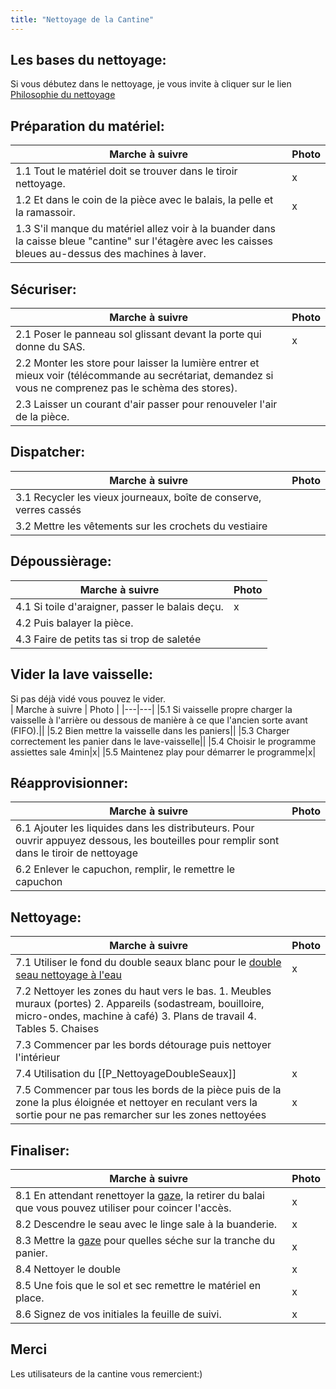```yaml
---
title: "Nettoyage de la Cantine"
---
```


## Les bases du nettoyage:
Si vous débutez dans le nettoyage, je vous invite à cliquer sur le lien [Philosophie du nettoyage](notes/nettoyage/philosophieNettoyage.md)
## Préparation du matériel:
| Marche à suivre | Photo |
|---|---|
|1.1 Tout le matériel doit se trouver dans le tiroir nettoyage.|x|
|1.2 Et dans le coin de la pièce avec le balais, la pelle et la ramassoir.|x|
|1.3 S'il manque du matériel allez voir à la buander dans la caisse bleue "cantine" sur l'étagère avec les caisses bleues au-dessus des machines à laver.||
## Sécuriser:
| Marche à suivre | Photo |
|---|---|
|2.1 Poser le panneau sol glissant devant la porte qui donne du SAS.|x|
|2.2 Monter les store pour laisser la lumière entrer et mieux voir (télécommande au secrétariat, demandez si vous ne comprenez pas le schèma des stores).||
|2.3 Laisser un courant d'air passer pour renouveler l'air de la pièce.||
## Dispatcher:
| Marche à suivre | Photo |
|---|---|
|3.1 Recycler les vieux journeaux, boîte de conserve, verres cassés||
|3.2 Mettre les vêtements sur les crochets du vestiaire||
## Dépoussièrage:
| Marche à suivre | Photo |
|---|---|
|4.1 Si toile d'araigner, passer le balais deçu.|x| 
|4.2 Puis balayer la pièce.||
|4.3 Faire de petits tas si trop de saletée||
## Vider la lave vaisselle:
Si pas déjà vidé vous pouvez le vider.\
| Marche à suivre | Photo |
|---|---|
|5.1 Si vaisselle propre charger la vaisselle à l'arrière ou dessous de manière à ce que l'ancien sorte avant (FIFO).||
|5.2 Bien mettre la vaisselle dans les paniers||
|5.3 Charger correctement les panier dans le lave-vaisselle||
|5.4 Choisir le programme assiettes sale 4min|x|
|5.5 Maintenez play pour démarrer le programme|x|
## Réapprovisionner:
| Marche à suivre | Photo |
|---|---|
|6.1 Ajouter les liquides dans les distributeurs. Pour ouvrir appuyez dessous, les bouteilles pour remplir sont dans le tiroir de nettoyage||
|6.2 Enlever le capuchon, remplir, le remettre le capuchon||
## Nettoyage:
| Marche à suivre | Photo |
|---|---|
|7.1 Utiliser le fond du double seaux blanc pour le [double seau nettoyage à l'eau](notes/formation/P_NettoyageSurfaceAvecFondDoubleSeaux.md)|x|
|7.2 Nettoyer les zones du haut vers le bas. 1. Meubles muraux (portes) 2. Appareils (sodastream, bouilloire, micro-ondes, machine à café) 3. Plans de travail 4. Tables 5. Chaises||
|7.3 Commencer par les bords détourage puis nettoyer l'intérieur||
|7.4 Utilisation du [[P_NettoyageDoubleSeaux]]|x|
|7.5 Commencer par tous les bords de la pièce puis de la zone la plus éloignée et nettoyer en reculant vers la sortie pour ne pas remarcher sur les zones nettoyées|x|
## Finaliser:
| Marche à suivre | Photo |
|---|---|
|8.1 En attendant renettoyer la [gaze](notes/nettoyage/outils/gazes.md), la retirer du balai que vous pouvez utiliser pour coincer l'accès.|x|
|8.2 Descendre le seau avec le linge sale à la buanderie.|x|
|8.3 Mettre la [gaze](notes/nettoyage/outils/gazes.md) pour quelles séche sur la tranche du panier.|x|
|8.4 Nettoyer le double|x|
|8.5 Une fois que le sol et sec remettre le matériel en place.|x|
|8.6 Signez de vos initiales la feuille de suivi.|x| 
## Merci
Les utilisateurs de la cantine vous remercient:)
